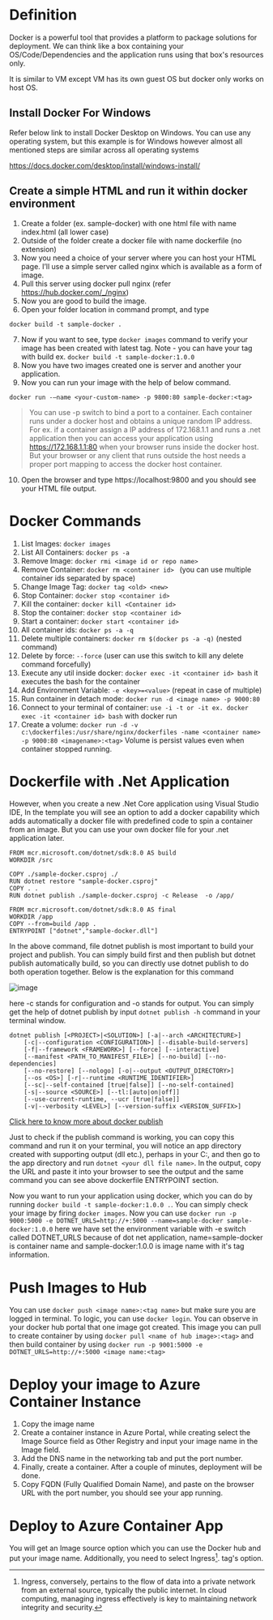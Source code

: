 # Definition
Docker is a powerful tool that provides a platform to package solutions for deployment. We can think like a box containing your OS/Code/Dependencies and the application runs using that box's resources only.

It is similar to VM except VM has its own guest OS but docker only works on host OS. 
## Install Docker For Windows
Refer below link to install Docker Desktop on Windows. You can use any operating system, but this example is for Windows however almost all mentioned steps are similar across all operating systems

https://docs.docker.com/desktop/install/windows-install/ 
## Create a simple HTML and run it within docker environment
1.	Create a folder (ex. sample-docker) with one html file with name index.html (all lower case)
2.	Outside of the folder create a docker file with name dockerfile (no extension)
3.	Now you need a choice of your server where you can host your HTML page. I’ll use a simple server called nginx which is available as a form of image.
4.	Pull this server using docker pull nginx (refer https://hub.docker.com/_/nginx)
5.	Now you are good to build the image.
6.	Open your folder location in command prompt, and type 
```
docker build -t sample-docker .
```
7.	Now if you want to see, type ```docker images``` command to verify your image has been created with latest tag. Note - you can have your tag with build ex. ``` docker build -t sample-docker:1.0.0 ```
8.	Now you have two images created one is server and another your application.
9.	Now you can run your image with the help of below command.
```
docker run -–name <your-custom-name> -p 9800:80 sample-docker:<tag>
```
> You can use -p switch to bind a port to a container. Each container runs under a docker host and obtains a unique random IP address. For ex. if a container assign a IP address of 172.168.1.1 and runs a .net application then you can access your application using https://172.168.1.1:80 when your browser runs inside the docker host. But your browser or any client that runs outside the host needs a proper port mapping to access the docker host container. 

10.	Open the browser and type https://localhost:9800 and you should see your HTML file output.

# Docker Commands 
1. List Images: ``` docker images ```
2. List All Containers: ```docker ps -a ```
3. Remove Image: ```docker rmi <image id or repo name>```
4. Remove Container: ```docker rm <container id> ``` (you can use multiple container ids separated by space)
5. Change Image Tag: ``` docker tag <old> <new> ```
6. Stop Container: ```docker stop <container id> ```
7. Kill the container: ```docker kill <Container id>```
9. Stop the container: ```docker stop <container id>```
10. Start a container: ```docker start <container id>```
11. All container ids: ```docker ps -a -q```
12. Delete multiple containers: ```docker rm $(docker ps -a -q)``` (nested command)
13. Delete by force: ```--force``` (user can use this switch to kill any delete command forcefully)
14. Execute any util inside docker: ```docker exec -it <container id> bash``` it executes the bash for the container
15. Add Environment Variable: ```-e <key>=<value>``` (repeat in case of multiple)
16. Run container in detach mode: ```docker run -d <image name> -p 9000:80```
17. Connect to your terminal of container: ```use -i -t or -it ex. docker exec -it <container id> bash``` with docker run
18. Create a volume: ```docker run -d -v c:\dockerfiles:/usr/share/nginx/dockerfiles -name <container name> -p 9000:80 <imagename>:<tag>``` Volume is persist values even when container stopped running.

# Dockerfile with .Net Application
However, when you create a new .Net Core application using Visual Studio IDE, In the template you will see an option to add a docker capability which adds automatically a docker file with predefined code to spin a container from an image. But you can use your own docker file for your .net application later.
```
FROM mcr.microsoft.com/dotnet/sdk:8.0 AS build
WORKDIR /src

COPY ./sample-docker.csproj ./
RUN dotnet restore "sample-docker.csproj"
COPY . .
RUN dotnet publish ./sample-docker.csproj -c Release  -o /app/

FROM mcr.microsoft.com/dotnet/sdk:8.0 AS final
WORKDIR /app
COPY --from=build /app .
ENTRYPOINT ["dotnet","sample-docker.dll"]
```
In the above command, file dotnet publish is most important to build your project and publish. You can simply build first and then publish but dotnet publish automatically build, so you can directly use dotnet publish to do both operation together. Below is the explanation for this command

![image](https://github.com/rajeesing/learndocker/assets/7796293/e27f84ba-ca13-4acc-9b02-7b18542da12a)

here -c stands for configuration and -o stands for output. You can simply get the help of dotnet publish by input ```dotnet publish -h``` command in your terminal window.

```
dotnet publish [<PROJECT>|<SOLUTION>] [-a|--arch <ARCHITECTURE>]
    [-c|--configuration <CONFIGURATION>] [--disable-build-servers]
    [-f|--framework <FRAMEWORK>] [--force] [--interactive]
    [--manifest <PATH_TO_MANIFEST_FILE>] [--no-build] [--no-dependencies]
    [--no-restore] [--nologo] [-o|--output <OUTPUT_DIRECTORY>]
    [--os <OS>] [-r|--runtime <RUNTIME_IDENTIFIER>]
    [--sc|--self-contained [true|false]] [--no-self-contained]
    [-s|--source <SOURCE>] [--tl:[auto|on|off]]
    [--use-current-runtime, --ucr [true|false]]
    [-v|--verbosity <LEVEL>] [--version-suffix <VERSION_SUFFIX>]
```
[Click here to know more about docker publish](https://learn.microsoft.com/en-us/dotnet/core/tools/dotnet-publish)

Just to check if the publish command is working, you can copy this command and run it on your terminal, you will notice an app directory created with supporting output (dll etc.), perhaps in your C:\, and then go to the app directory and run ```dotnet <your dll file name>```. In the output, copy the URL and paste it into your browser to see the output and the same command you can see above dockerfile ENTRYPOINT section.

Now you want to run your application using docker, which you can do by running ```docker build -t sample-docker:1.0.0 .```. You can simply check your image by firing ```docker images```. Now you can use ```docker run -p 9000:5000 -e DOTNET_URLS=http://+:5000 --name=sample-docker sample-docker:1.0.0``` here we have set the environment variable with -e switch called DOTNET_URLS because of dot net application, name=sample-docker is container name and sample-docker:1.0.0 is image name with it's tag information.

# Push Images to Hub
You can use ```docker push <image name>:<tag name>``` but make sure you are logged in terminal. To logic, you can use ```docker login```. You can observe in your docker hub portal that one image got created. This image you can pull to create container by using ```docker pull <name of hub image>:<tag>``` and then build container by using ```docker run -p 9001:5000 -e DOTNET_URLS=http://+:5000 <image name:<tag>```

# Deploy your image to Azure Container Instance
1. Copy the image name
2. Create a container instance in Azure Portal, while creating select the Image Source field as Other Registry and input your image name in the Image field.
3. Add the DNS name in the networking tab and put the port number.
4. Finally, create a container. After a couple of minutes, deployment will be done.
5. Copy FQDN (Fully Qualified Domain Name), and paste on the browser URL with the port number, you should see your app running.

# Deploy to Azure Container App
You will get an Image source option which you can use the Docker hub and put your image name. Additionally, you need to select Ingress[^1]. tag's option.

[^1]: Ingress, conversely, pertains to the flow of data into a private network from an external source, typically the public internet. In cloud computing, managing ingress effectively is key to maintaining network integrity and security.

